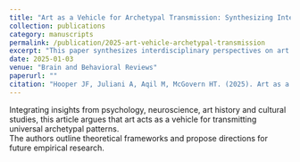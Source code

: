 ```yaml
---
title: "Art as a Vehicle for Archetypal Transmission: Synthesizing Interdisciplinary Perspectives"
collection: publications
category: manuscripts
permalink: /publication/2025-art-vehicle-archetypal-transmission
excerpt: "This paper synthesizes interdisciplinary perspectives on art as a medium for transmitting archetypes."
date: 2025-01-03
venue: "Brain and Behavioral Reviews"
paperurl: ""
citation: "Hooper JF, Juliani A, Aqil M, McGovern HT. (2025). Art as a Vehicle for Archetypal Transmission: Synthesizing Interdisciplinary Perspectives. <i>Brain and Behavioral Reviews</i> (in preparation)."
---
```


Integrating insights from psychology, neuroscience, art history and cultural studies, this article argues that art acts as a vehicle for transmitting universal archetypal patterns.  
The authors outline theoretical frameworks and propose directions for future empirical research.